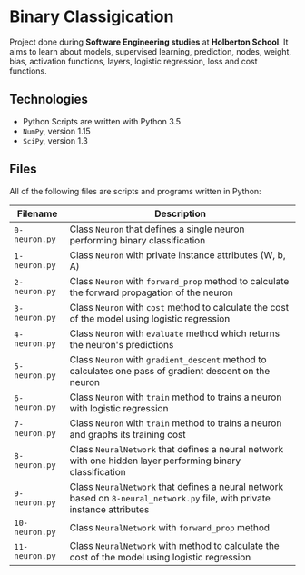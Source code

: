 # Binary Classigication

Project done during **Software Engineering studies** at **Holberton School**. It aims to learn about models, supervised learning, prediction, nodes, weight, bias, activation functions, layers, logistic regression, loss and cost functions.

## Technologies
* Python Scripts are written with Python 3.5
* `NumPy`, version 1.15
* `SciPy`, version 1.3

## Files
All of the following files are scripts and programs written in Python:

| Filename | Description |
| -------- | ----------- |
| `0-neuron.py` | Class `Neuron` that defines a single neuron performing binary classification |
| `1-neuron.py` | Class `Neuron` with private instance attributes (W, b, A) |
| `2-neuron.py` | Class `Neuron` with `forward_prop` method to calculate the forward propagation of the neuron |
| `3-neuron.py` | Class `Neuron` with `cost` method to calculate the cost of the model using logistic regression |
| `4-neuron.py` | Class `Neuron` with `evaluate` method which returns the neuron's predictions |
| `5-neuron.py` | Class `Neuron` with `gradient_descent` method to calculates one pass of gradient descent on the neuron |
| `6-neuron.py` | Class `Neuron` with `train` method to trains a neuron with logistic regression |
| `7-neuron.py` | Class `Neuron` with `train` method to trains a neuron and graphs its training cost |
| `8-neuron.py` | Class `NeuralNetwork` that defines a neural network with one hidden layer performing binary classification |
| `9-neuron.py` | Class `NeuralNetwork` that defines a neural network based on `8-neural_network.py` file, with private instance attributes |
| `10-neuron.py` | Class `NeuralNetwork` with `forward_prop` method |
| `11-neuron.py` | Class `NeuralNetwork` with method to calculate the cost of the model using logistic regression |
